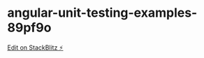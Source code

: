 # angular-unit-testing-examples-89pf9o

[Edit on StackBlitz ⚡️](https://stackblitz.com/edit/angular-unit-testing-examples-89pf9o)